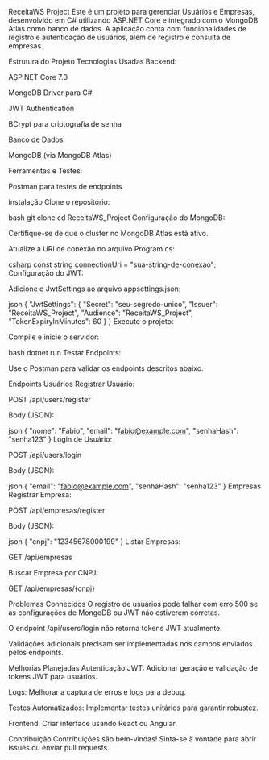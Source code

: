 ReceitaWS Project
Este é um projeto para gerenciar Usuários e Empresas, desenvolvido em C# utilizando ASP.NET Core e integrado com o MongoDB Atlas como banco de dados. A aplicação conta com funcionalidades de registro e autenticação de usuários, além de registro e consulta de empresas.

Estrutura do Projeto
Tecnologias Usadas
Backend:

ASP.NET Core 7.0

MongoDB Driver para C#

JWT Authentication

BCrypt para criptografia de senha

Banco de Dados:

MongoDB (via MongoDB Atlas)

Ferramentas e Testes:

Postman para testes de endpoints

Instalação
Clone o repositório:

bash
git clone <link-do-repositorio>
cd ReceitaWS_Project
Configuração do MongoDB:

Certifique-se de que o cluster no MongoDB Atlas está ativo.

Atualize a URI de conexão no arquivo Program.cs:

csharp
const string connectionUri = "sua-string-de-conexao";
Configuração do JWT:

Adicione o JwtSettings ao arquivo appsettings.json:

json
{
  "JwtSettings": {
    "Secret": "seu-segredo-unico",
    "Issuer": "ReceitaWS_Project",
    "Audience": "ReceitaWS_Project",
    "TokenExpiryInMinutes": 60
  }
}
Execute o projeto:

Compile e inicie o servidor:

bash
dotnet run
Testar Endpoints:

Use o Postman para validar os endpoints descritos abaixo.

Endpoints
Usuários
Registrar Usuário:

POST /api/users/register

Body (JSON):

json
{
  "nome": "Fabio",
  "email": "fabio@example.com",
  "senhaHash": "senha123"
}
Login de Usuário:

POST /api/users/login

Body (JSON):

json
{
  "email": "fabio@example.com",
  "senhaHash": "senha123"
}
Empresas
Registrar Empresa:

POST /api/empresas/register

Body (JSON):

json
{
  "cnpj": "12345678000199"
  }
Listar Empresas:

GET /api/empresas

Buscar Empresa por CNPJ:

GET /api/empresas/{cnpj}

Problemas Conhecidos
O registro de usuários pode falhar com erro 500 se as configurações de MongoDB ou JWT não estiverem corretas.

O endpoint /api/users/login não retorna tokens JWT atualmente.

Validações adicionais precisam ser implementadas nos campos enviados pelos endpoints.

Melhorias Planejadas
Autenticação JWT: Adicionar geração e validação de tokens JWT para usuários.

Logs: Melhorar a captura de erros e logs para debug.

Testes Automatizados: Implementar testes unitários para garantir robustez.

Frontend: Criar interface usando React ou Angular.

Contribuição
Contribuições são bem-vindas! Sinta-se à vontade para abrir issues ou enviar pull requests.
